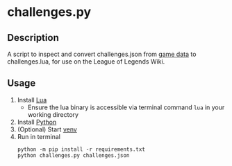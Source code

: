 # challenges.py

## Description
A script to inspect and convert challenges.json from [game data](https://raw.communitydragon.org/latest/plugins/rcp-be-lol-game-data/global/default/v1/challenges.json) to challenges.lua, for use on the League of Legends Wiki.

## Usage
1. Install [Lua](https://www.lua.org/download.html)
    * Ensure the lua binary is accessible via terminal command `lua` in your working directory
2. Install [Python](https://www.python.org/downloads/)
3. (Optional) Start [venv](https://packaging.python.org/en/latest/guides/installing-using-pip-and-virtual-environments/)
4. Run in terminal
    ```
    python -m pip install -r requirements.txt
    python challenges.py challenges.json
    ```
